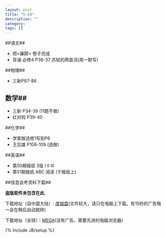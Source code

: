 ```yaml
---
layout: post
title: "5-24"
description: ""
category: 
tags: []
---
```


##语文##

* 把<廉颇> 卷子完成
*  背诵 必修4 P36-37 苏轼的两首词(周一默写)

##物理##

* 三新P87-88

## 数学##

* 三新 P34-39 (11题不做)
* 红对钩 P39-40

##化学##

* 学案按选修1写到P6
* 王后雄 P108-109 (选做)

##英语##

* 第50期报纸 3版 I II III
* 第51期报纸 ABC 阅读 (于报纸上)


##信息会考资料下载##

**盗版软件未包含在此.**

下载地址（自中国大陆）: <a href="http://cur.lv/ys2h">度娘盘</a>(文件较大，请只在电脑上下载。有15秒的广告哦～会在稍后自动跳转)

下载地址（全球）：<a href="https://mega.co.nz/#!M08X3aRI!G8-TWX_NTYLasYcRt4Ty4yv55nhEIn1dsfFUf6fKlbI" target="_blank">MEGA</a>(没有广告，需要先进的电脑浏览器)

{% include JB/setup %}
